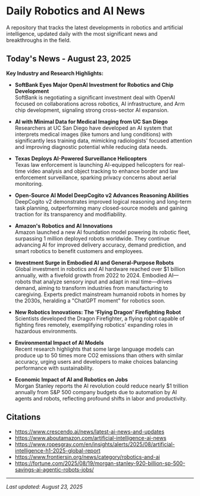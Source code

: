 # Daily Robotics and AI News

A repository that tracks the latest developments in robotics and artificial intelligence, updated daily with the most significant news and breakthroughs in the field.

## Today's News - August 23, 2025

**Key Industry and Research Highlights:**

- **SoftBank Eyes Major OpenAI Investment for Robotics and Chip Development**  
SoftBank is negotiating a significant investment deal with OpenAI focused on collaborations across robotics, AI infrastructure, and Arm chip development, signaling strong cross-sector AI expansion.

- **AI with Minimal Data for Medical Imaging from UC San Diego**  
Researchers at UC San Diego have developed an AI system that interprets medical images (like tumors and lung conditions) with significantly less training data, mimicking radiologists' focused attention and improving diagnostic potential while reducing data needs.

- **Texas Deploys AI-Powered Surveillance Helicopters**  
Texas law enforcement is launching AI-equipped helicopters for real-time video analysis and object tracking to enhance border and law enforcement surveillance, sparking privacy concerns about aerial monitoring.

- **Open-Source AI Model DeepCogito v2 Advances Reasoning Abilities**  
DeepCogito v2 demonstrates improved logical reasoning and long-term task planning, outperforming many closed-source models and gaining traction for its transparency and modifiability.

- **Amazon's Robotics and AI Innovations**  
Amazon launched a new AI foundation model powering its robotic fleet, surpassing 1 million deployed robots worldwide. They continue advancing AI for improved delivery accuracy, demand prediction, and smart robotics to benefit customers and employees.

- **Investment Surge in Embodied AI and General-Purpose Robots**  
Global investment in robotics and AI hardware reached over $1 billion annually, with a fivefold growth from 2022 to 2024. Embodied AI—robots that analyze sensory input and adapt in real time—drives demand, aiming to transform industries from manufacturing to caregiving. Experts predict mainstream humanoid robots in homes by the 2030s, heralding a "ChatGPT moment" for robotics soon.

- **New Robotics Innovations: The 'Flying Dragon' Firefighting Robot**  
Scientists developed the Dragon Firefighter, a flying robot capable of fighting fires remotely, exemplifying robotics' expanding roles in hazardous environments.

- **Environmental Impact of AI Models**  
Recent research highlights that some large language models can produce up to 50 times more CO2 emissions than others with similar accuracy, urging users and developers to make choices balancing performance with sustainability.

- **Economic Impact of AI and Robotics on Jobs**  
Morgan Stanley reports the AI revolution could reduce nearly $1 trillion annually from S&P 500 company budgets due to automation by AI agents and robots, reflecting profound shifts in labor and productivity.

## Citations

- https://www.crescendo.ai/news/latest-ai-news-and-updates
- https://www.aboutamazon.com/artificial-intelligence-ai-news  
- https://www.ropesgray.com/en/insights/alerts/2025/08/artificial-intelligence-h1-2025-global-report
- https://www.frontiersin.org/news/category/robotics-and-ai
- https://fortune.com/2025/08/19/morgan-stanley-920-billion-sp-500-savings-ai-agentic-robots-jobs/

---
*Last updated: August 23, 2025*